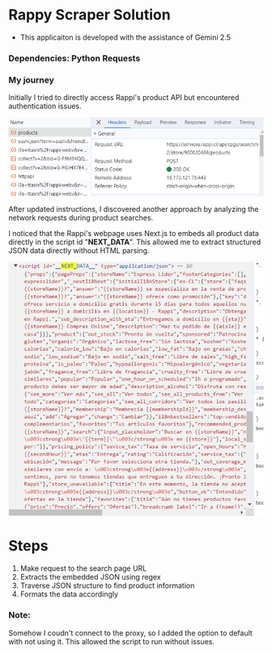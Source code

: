 # Rappy Scraper Solution
* This applicaiton is developed with the assistance of Gemini 2.5

### Dependencies: Python Requests
  
### My journey
Initially I tried to directly access Rappi's product API but encountered authentication issues.

![alt text](image-1.png)

 After updated instructions, I discovered another approach by analyzing the network requests during product searches.

I noticed that the Rappi's webpage uses Next.js to embeds all product data directly in the script id "__NEXT_DATA__". This allowed me to extract structured JSON data directly without HTML parsing.

![alt text](image.png)

# Steps
1. Make request to the search page URL
2. Extracts the embedded JSON using regex
3. Traverse JSON structure to find product information
4. Formats the data accordingly


### Note: 
Somehow I coudn't connect to the proxy, so I added the option to default with not using it. This allowed the script to run without issues.

